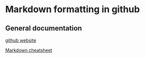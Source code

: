 # Markdown formatting in github

## General documentation 

[github website](https://docs.github.com/en/get-started/writing-on-github/getting-started-with-writing-and-formatting-on-github/basic-writing-and-formatting-syntax#headings)

[Markdown cheatsheet](https://github.com/jcmeunier77code/My_cheat_sheets/blob/master/.img/markdown-cheatsheet.pdf)
